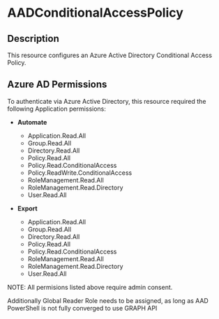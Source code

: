 # AADConditionalAccessPolicy

## Description

This resource configures an Azure Active Directory Conditional Access Policy.

## Azure AD Permissions

To authenticate via Azure Active Directory, this resource required the following Application permissions:

* **Automate**
  * Application.Read.All
  * Group.Read.All
  * Directory.Read.All
  * Policy.Read.All
  * Policy.Read.ConditionalAccess
  * Policy.ReadWrite.ConditionalAccess
  * RoleManagement.Read.All
  * RoleManagement.Read.Directory
  * User.Read.All

* **Export**
  * Application.Read.All
  * Group.Read.All
  * Directory.Read.All
  * Policy.Read.All
  * Policy.Read.ConditionalAccess
  * RoleManagement.Read.All
  * RoleManagement.Read.Directory
  * User.Read.All

NOTE: All permisions listed above require admin consent.

Additionally Global Reader Role needs to be assigned, as long as AAD PowerShell is not fully converged to use GRAPH API
